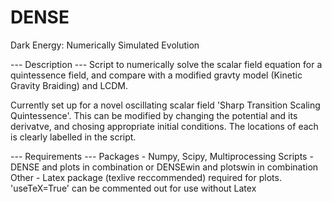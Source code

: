 # DENSE
Dark Energy: Numerically Simulated Evolution

--- Description ---
Script to numerically solve the scalar field equation for a quintessence field, and compare with a modified gravty model (Kinetic Gravity Braiding) and LCDM.

Currently set up for a novel oscillating scalar field 'Sharp Transition Scaling Quintessence'. This can be modified by changing the potential and its derivatve, and chosing appropriate initial conditions. The locations of each is clearly labelled in the script.

--- Requirements ---
Packages - Numpy, Scipy, Multiprocessing
Scripts - DENSE and plots in combination or DENSEwin and plotswin in combination
Other - Latex package (texlive reccommended) required for plots. 'useTeX=True' can be commented out for use without Latex
